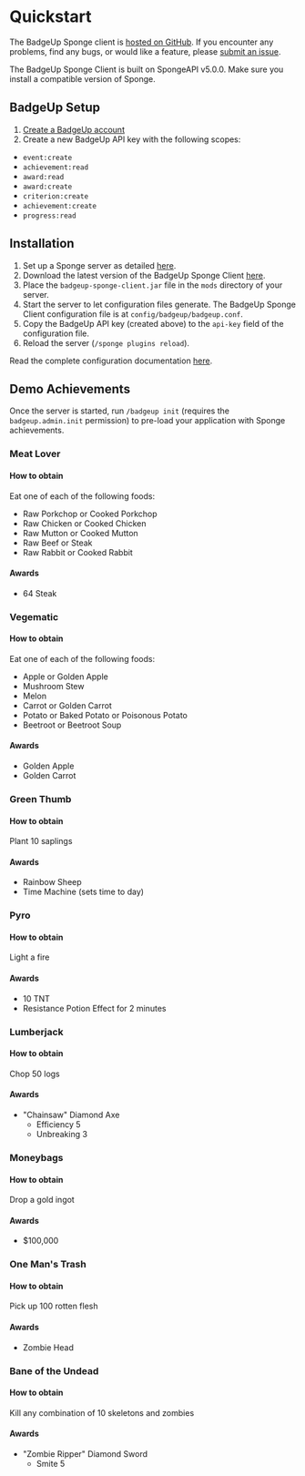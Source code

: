 # Quickstart

The BadgeUp Sponge client is [hosted on GitHub](https://github.com/BadgeUp/sponge-client). If you encounter any problems, find any bugs, or would like a feature, please [submit an issue](https://github.com/BadgeUp/sponge-client/issues/new).

The BadgeUp Sponge Client is built on SpongeAPI v5.0.0. Make sure you install a compatible version of Sponge.

## BadgeUp Setup
1. [Create a BadgeUp account](https://www.badgeup.io/)
1. Create a new BadgeUp API key with the following scopes:

* `event:create`
* `achievement:read`
* `award:read`
* `award:create`
* `criterion:create`
* `achievement:create`
* `progress:read`

## Installation
1. Set up a Sponge server as detailed [here](https://docs.spongepowered.org/master/en/server/getting-started/implementations/index.html).
1. Download the latest version of the BadgeUp Sponge Client [here](https://github.com/BadgeUp/sponge-client/releases/latest).
1. Place the `badgeup-sponge-client.jar` file in the `mods` directory of your server.
1. Start the server to let configuration files generate. The BadgeUp Sponge Client configuration file is at `config/badgeup/badgeup.conf`.
1. Copy the BadgeUp API key (created above) to the `api-key` field of the configuration file.
1. Reload the server (`/sponge plugins reload`).

Read the complete configuration documentation [here](https://docs.badgeup.io/sponge-client/configuration).

## Demo Achievements
Once the server is started, run `/badgeup init` (requires the `badgeup.admin.init` permission) to pre-load your application with Sponge achievements.

### Meat Lover

#### How to obtain
Eat one of each of the following foods:
* Raw Porkchop or Cooked Porkchop
* Raw Chicken or Cooked Chicken
* Raw Mutton or Cooked Mutton
* Raw Beef or Steak
* Raw Rabbit or Cooked Rabbit

#### Awards
* 64 Steak

### Vegematic

#### How to obtain
Eat one of each of the following foods:
* Apple or Golden Apple
* Mushroom Stew
* Melon
* Carrot or Golden Carrot
* Potato or Baked Potato or Poisonous Potato
* Beetroot or Beetroot Soup

#### Awards
* Golden Apple
* Golden Carrot

### Green Thumb

#### How to obtain
Plant 10 saplings

#### Awards
* Rainbow Sheep
* Time Machine (sets time to day)

### Pyro

#### How to obtain
Light a fire

#### Awards
* 10 TNT
* Resistance Potion Effect for 2 minutes

### Lumberjack

#### How to obtain
Chop 50 logs

#### Awards
* "Chainsaw" Diamond Axe
  * Efficiency 5
  * Unbreaking 3

### Moneybags

#### How to obtain
Drop a gold ingot

#### Awards
* $100,000

### One Man's Trash

#### How to obtain
Pick up 100 rotten flesh

#### Awards
* Zombie Head

### Bane of the Undead

#### How to obtain
Kill any combination of 10 skeletons and zombies

#### Awards
* "Zombie Ripper" Diamond Sword
  * Smite 5
